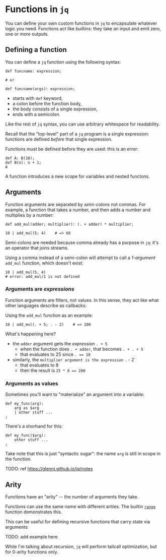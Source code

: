 # Functions in `jq`

You can define your own custom functions in `jq` to encapsulate whatever logic you need.
Functions act like builtins: they take an input and emit zero, one or more outputs.

## Defining a function

You can define a `jq` function using the following syntax:

```jq
def funcname: expression;

# or

def funcname(args): expression;
```

- starts with `def` keyword,
- a colon before the function body,
- the body consists of a single expression,
- ends with a semicolon.

Like the rest of `jq` syntax, you can use arbitrary whitespace for readability.

Recall that the "top-level" part of a `jq` program is a single expression:
functions are defined _before_ that single expression.

Functions must be defined before they are used: this is an error:

```jq
def A: B(10);
def B(n): n + 1;
A
```

A function introduces a new scope for variables and nested functons.

## Arguments

Function arguments are separated by _semi-colons_ not commas.
For example, a function that takes a number, and then adds a number and multiplies by a number:

```jq
def add_mul(adder; multiplier): (. + adder) * multiplier;

10 | add_mul(5; 4)    # => 60
```

Semi-colons are needed because comma already has a purpose in `jq`: it's an operator that joins streams.

Using a comma instead of a semi-colon will attempt to call a _1-argument_ `add_mul` function, which doesn't exist:

```jq
10 | add_mul(5, 4)
# error: add_mul/1 is not defined
```

### Arguments are _expressions_

Function arguments are filters, not values.
In this sense, they act like what other languages describe as callbacks:

Using the `add_mul` function as an example:

```jq
10 | add_mul(. + 5; . - 2)    # => 200
```

What's happening here?

* the `adder` argument gets the _expression_ `. + 5`
    * when the function does `. + adder`, that becomes `. + . + 5`
    * that evaluates to 25 since `. == 10`
* similarly, the `multiplier argument is the expression `. - 2`
    * that evaluates to 8
    * then the result is `25 * 8 == 200`

### Arguments as values

Sometimes you'll want to "materialize" an argument into a variable:

```jq
def my_func(arg):
    arg as $arg
    | other stuff ...
;
```

There's a shorhand for this:

```jq
def my_func($arg):
    other stuff ...
;
```

Take note that this is just "syntactic sugar": the name `arg` is still in scope in the function.

TODO: ref https://glennj.github.io/jq/notes

## Arity

Functions have an "arity" -- the number of arguments they take.

Functions can use the same name with different arities.
The builtin [`range`][man-range] function demonstrates this.

This can be useful for defining recursive functions that carry state via arguments:

TODO:  add example here

While I'm talking about recursion, `jq` will perform tailcall optimization, but for 0-arity functions only.


[man-range]: https://stedolan.github.io/jq/manual/#range(upto),range(from;upto)range(from;upto;by)

